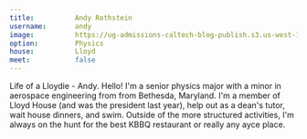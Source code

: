 ```yaml
---
title:          Andy Rothstein
username:       andy
image:          https://ug-admissions-caltech-blog-publish.s3.us-west-1.amazonaws.com/profile_pics/arothstein.png
option:         Physics
house:          Lloyd
meet:           false
---
```


Life of a Lloydie - Andy. Hello! I'm a senior physics major with a minor in aerospace engineering from from Bethesda, Maryland. I'm a member of Lloyd House (and was the president last year), help out as a dean's tutor, wait house dinners, and swim. Outside of the more structured activities, I'm always on the hunt for the best KBBQ restaurant or really any ayce place.
